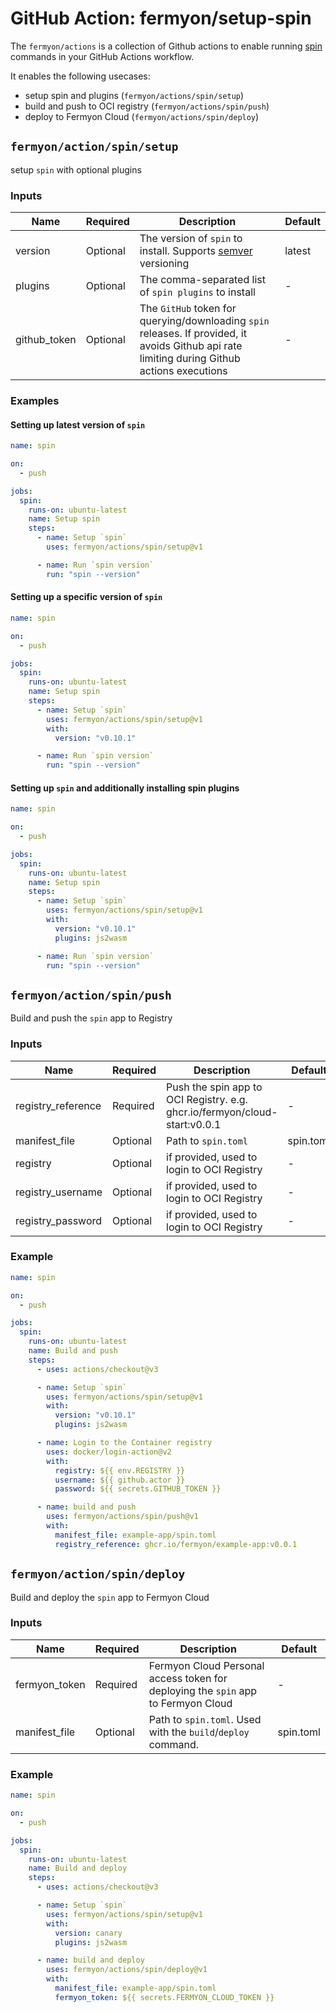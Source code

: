 # GitHub Action: fermyon/setup-spin

The `fermyon/actions` is a collection of Github actions to enable running [spin](https://github.com/fermyon/spin) commands in your GitHub Actions workflow.

It enables the following usecases:

- setup spin and plugins (`fermyon/actions/spin/setup`)
- build and push to OCI registry (`fermyon/actions/spin/push`)
- deploy to Fermyon Cloud (`fermyon/actions/spin/deploy`)


## `fermyon/action/spin/setup`

setup `spin` with optional plugins

### Inputs

| Name         | Required | Description                                                                                                                                   | Default |
| ------------ | -------- | --------------------------------------------------------------------------------------------------------------------------------------------- | ------- |
| version      | Optional | The version of `spin` to install. Supports [semver](https://www.npmjs.com/package/semver) versioning                                          | latest  |
| plugins      | Optional | The comma-separated list of `spin plugins` to install                                                                                         | -       |
| github_token | Optional | The `GitHub` token for querying/downloading `spin` releases. If provided, it avoids Github api rate limiting during Github actions executions | -       |

### Examples

#### Setting up latest version of `spin` 

```yaml
name: spin

on:
  - push

jobs:
  spin:
    runs-on: ubuntu-latest
    name: Setup spin
    steps:
      - name: Setup `spin`
        uses: fermyon/actions/spin/setup@v1

      - name: Run `spin version`
        run: "spin --version"
```

#### Setting up a specific version of `spin` 

```yaml
name: spin

on:
  - push

jobs:
  spin:
    runs-on: ubuntu-latest
    name: Setup spin
    steps:
      - name: Setup `spin`
        uses: fermyon/actions/spin/setup@v1
        with:
          version: "v0.10.1"

      - name: Run `spin version`
        run: "spin --version"
```

#### Setting up `spin` and additionally installing spin plugins

```yaml
name: spin

on:
  - push

jobs:
  spin:
    runs-on: ubuntu-latest
    name: Setup spin
    steps:
      - name: Setup `spin`
        uses: fermyon/actions/spin/setup@v1
        with:
          version: "v0.10.1"
          plugins: js2wasm

      - name: Run `spin version`
        run: "spin --version"
```

## `fermyon/action/spin/push`

Build and push the `spin` app to Registry

### Inputs

| Name               | Required | Description                                                                | Default   |
| ------------------ | -------- | -------------------------------------------------------------------------- | --------- |
| registry_reference | Required | Push the spin app to OCI Registry. e.g. ghcr.io/fermyon/cloud-start:v0.0.1 | -         |
| manifest_file      | Optional | Path to `spin.toml`                                                        | spin.toml |
| registry           | Optional | if provided, used to login to OCI Registry                                 | -         |
| registry_username  | Optional | if provided, used to login to OCI Registry                                 | -         |
| registry_password  | Optional | if provided, used to login to OCI Registry                                 | -         |

### Example

```yaml
name: spin

on:
  - push

jobs:
  spin:
    runs-on: ubuntu-latest
    name: Build and push
    steps:
      - uses: actions/checkout@v3

      - name: Setup `spin`
        uses: fermyon/actions/spin/setup@v1
        with:
          version: "v0.10.1"
          plugins: js2wasm

      - name: Login to the Container registry
        uses: docker/login-action@v2
        with:
          registry: ${{ env.REGISTRY }}
          username: ${{ github.actor }}
          password: ${{ secrets.GITHUB_TOKEN }}

      - name: build and push
        uses: fermyon/actions/spin/push@v1
        with:
          manifest_file: example-app/spin.toml
          registry_reference: ghcr.io/fermyon/example-app:v0.0.1

```




## `fermyon/action/spin/deploy`

Build and deploy the `spin` app to Fermyon Cloud

### Inputs

| Name          | Required | Description                                                                       | Default   |
| ------------- | -------- | --------------------------------------------------------------------------------- | --------- |
| fermyon_token | Required | Fermyon Cloud Personal access token for deploying the `spin` app to Fermyon Cloud | -         |
| manifest_file | Optional | Path to `spin.toml`. Used with the `build`/`deploy` command.                      | spin.toml |

### Example


```yaml
name: spin

on:
  - push

jobs:
  spin:
    runs-on: ubuntu-latest
    name: Build and deploy
    steps:
      - uses: actions/checkout@v3

      - name: Setup `spin`
        uses: fermyon/actions/spin/setup@v1
        with:
          version: canary
          plugins: js2wasm

      - name: build and deploy
        uses: fermyon/actions/spin/deploy@v1
        with:
          manifest_file: example-app/spin.toml
          fermyon_token: ${{ secrets.FERMYON_CLOUD_TOKEN }}
```
